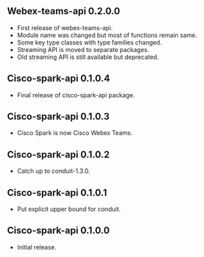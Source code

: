 ## Webex-teams-api 0.2.0.0

* First release of webex-teams-api.
* Module name was changed but most of functions remain same.
* Some key type classes with type families changed.
* Streaming API is moved to separate packages.
* Old streaming API is still available but deprecated.

## Cisco-spark-api 0.1.0.4

* Final release of cisco-spark-api package.

## Cisco-spark-api 0.1.0.3

* Cisco Spark is now Cisco Webex Teams.

## Cisco-spark-api 0.1.0.2

* Catch up to conduit-1.3.0.

## Cisco-spark-api 0.1.0.1

* Put explicit upper bound for conduit.

## Cisco-spark-api 0.1.0.0

* Initial release.
